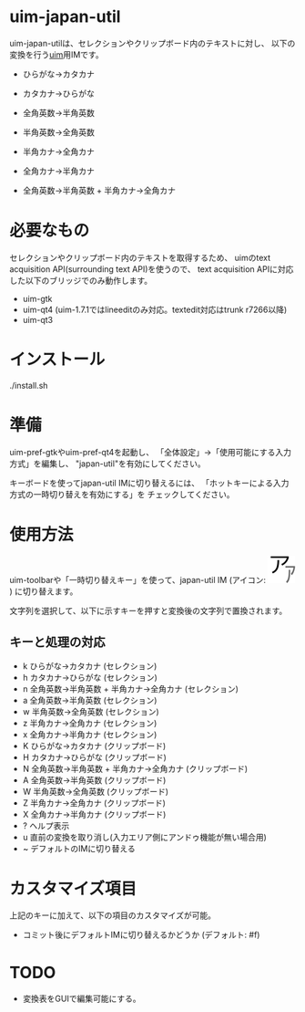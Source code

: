 uim-japan-util
==============

uim-japan-utilは、セレクションやクリップボード内のテキストに対し、
以下の変換を行う[uim](http://code.google.com/p/uim/)用IMです。

  * ひらがな→カタカナ
  * カタカナ→ひらがな
  * 全角英数→半角英数
  * 半角英数→全角英数
  * 半角カナ→全角カナ
  * 全角カナ→半角カナ

  * 全角英数→半角英数 + 半角カナ→全角カナ

必要なもの
==========

セレクションやクリップボード内のテキストを取得するため、
uimのtext acquisition API(surrounding text API)を使うので、
text acquisition APIに対応した以下のブリッジでのみ動作します。

  * uim-gtk
  * uim-qt4 (uim-1.7.1ではlineeditのみ対応。textedit対応はtrunk r7266以降)
  * uim-qt3

インストール
============

./install.sh

準備
====

uim-pref-gtkやuim-pref-qt4を起動し、
「全体設定」→「使用可能にする入力方式」を編集し、
"japan-util"を有効にしてください。

キーボードを使ってjapan-util IMに切り替えるには、
「ホットキーによる入力方式の一時切り替えを有効にする」を
チェックしてください。

使用方法
========

uim-toolbarや「一時切り替えキー」を使って、japan-util IM
(アイコン: ![アイコン](https://github.com/deton/uim-japan-util/raw/master/pixmaps/japan-util.png))
に切り替えます。

文字列を選択して、以下に示すキーを押すと変換後の文字列で置換されます。

キーと処理の対応
----------------

* k    ひらがな→カタカナ (セレクション)
* h    カタカナ→ひらがな (セレクション)
* n    全角英数→半角英数 + 半角カナ→全角カナ (セレクション)
* a    全角英数→半角英数 (セレクション)
* w    半角英数→全角英数 (セレクション)
* z    半角カナ→全角カナ (セレクション)
* x    全角カナ→半角カナ (セレクション)
* K    ひらがな→カタカナ (クリップボード)
* H    カタカナ→ひらがな (クリップボード)
* N    全角英数→半角英数 + 半角カナ→全角カナ (クリップボード)
* A    全角英数→半角英数 (クリップボード)
* W    半角英数→全角英数 (クリップボード)
* Z    半角カナ→全角カナ (クリップボード)
* X    全角カナ→半角カナ (クリップボード)
* ?    ヘルプ表示
* u    直前の変換を取り消し(入力エリア側にアンドゥ機能が無い場合用)
* ~    デフォルトのIMに切り替える

カスタマイズ項目
================

上記のキーに加えて、以下の項目のカスタマイズが可能。

* コミット後にデフォルトIMに切り替えるかどうか (デフォルト: #f)

TODO
====

* 変換表をGUIで編集可能にする。
